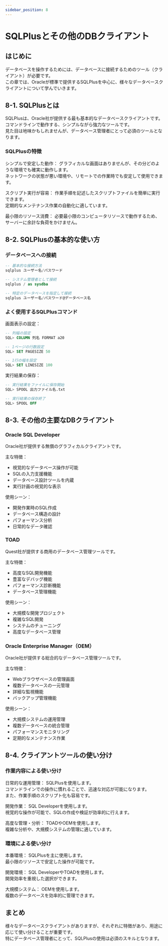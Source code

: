 ```yaml
---
sidebar_position: 8
---
```


# SQLPlusとその他のDBクライアント

## はじめに

データベースを操作するためには、データベースに接続するためのツール（クライアント）が必要です。  
この章では、Oracleが標準で提供するSQLPlusを中心に、様々なデータベースクライアントについて学んでいきます。

## 8-1. SQLPlusとは

SQLPlusは、Oracle社が提供する最も基本的なデータベースクライアントです。  
コマンドラインで動作する、シンプルながら強力なツールです。  
見た目は地味かもしれませんが、データベース管理者にとって必須のツールとなります。

### SQLPlusの特徴

シンプルで安定した動作：
グラフィカルな画面はありませんが、その分どのような環境でも確実に動作します。  
ネットワークの状態が悪い環境や、リモートでの作業時でも安定して使用できます。

スクリプト実行が容易：
作業手順を記述したスクリプトファイルを簡単に実行できます。  
定期的なメンテナンス作業の自動化に適しています。

最小限のリソース消費：
必要最小限のコンピュータリソースで動作するため、サーバーに余計な負荷をかけません。

## 8-2. SQLPlusの基本的な使い方

### データベースへの接続

```sql
-- 基本的な接続方法
sqlplus ユーザー名/パスワード

-- システム管理者として接続
sqlplus / as sysdba

-- 特定のデータベースを指定して接続
sqlplus ユーザー名/パスワード@データベース名
```

### よく使用するSQLPlusコマンド

画面表示の設定：
```sql
-- 列幅の設定
SQL> COLUMN 列名 FORMAT a20

-- 1ページの行数設定
SQL> SET PAGESIZE 50

-- 1行の幅を設定
SQL> SET LINESIZE 100
```

実行結果の保存：
```sql
-- 実行結果をファイルに保存開始
SQL> SPOOL 出力ファイル名.txt

-- 実行結果の保存終了
SQL> SPOOL OFF
```

## 8-3. その他の主要なDBクライアント

### Oracle SQL Developer

Oracle社が提供する無償のグラフィカルクライアントです。

主な特徴：
- 視覚的なデータベース操作が可能
- SQLの入力支援機能
- データベース設計ツールを内蔵
- 実行計画の視覚的な表示

使用シーン：
- 開発作業時のSQL作成
- データベース構造の設計
- パフォーマンス分析
- 日常的なデータ確認

### TOAD

Quest社が提供する商用のデータベース管理ツールです。

主な特徴：
- 高度なSQL開発機能
- 豊富なデバッグ機能
- パフォーマンス診断機能
- データベース管理機能

使用シーン：
- 大規模な開発プロジェクト
- 複雑なSQL開発
- システムのチューニング
- 高度なデータベース管理

### Oracle Enterprise Manager（OEM）

Oracle社が提供する総合的なデータベース管理ツールです。

主な特徴：
- Webブラウザベースの管理画面
- 複数データベースの一元管理
- 詳細な監視機能
- バックアップ管理機能

使用シーン：
- 大規模システムの運用管理
- 複数データベースの統合管理
- パフォーマンスモニタリング
- 定期的なメンテナンス作業

## 8-4. クライアントツールの使い分け

### 作業内容による使い分け

日常的な運用管理：
SQLPlusを使用します。  
コマンドラインでの操作に慣れることで、迅速な対応が可能になります。  
また、作業手順のスクリプト化も容易です。

開発作業：
SQL Developerを使用します。  
視覚的な操作が可能で、SQLの作成や検証が効率的に行えます。

高度な管理・分析：
TOADやOEMを使用します。  
複雑な分析や、大規模システムの管理に適しています。

### 環境による使い分け

本番環境：
SQLPlusを主に使用します。  
最小限のリソースで安定した操作が可能です。

開発環境：
SQL DeveloperやTOADを使用します。  
開発効率を重視した選択ができます。

大規模システム：
OEMを使用します。  
複数のデータベースを効率的に管理できます。

## まとめ

様々なデータベースクライアントがありますが、それぞれに特徴があり、用途に応じて使い分けることが重要です。  
特にデータベース管理者にとって、SQLPlusの使用は必須のスキルとなります。

